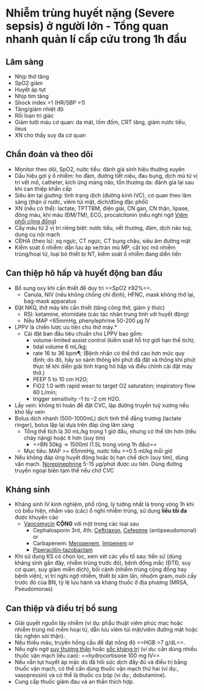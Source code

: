 #  Nhiễm trùng huyết nặng (Severe sepsis) ở người lớn - Tổng quan nhanh quản lí cấp cứu trong 1h đầu

## Lâm sàng
- Nhịp thở tăng
- SpO2 giảm
- Huyết áp tụt
- Nhịp tim tăng
- Shock index >1 (HR/SBP >1)
- Tăng/giảm nhiệt độ
- Rối loạn tri giác
- Giảm tưới máu cơ quan: da mát, lốm đốm, CRT tăng, giảm nước tiểu, ileus
- XN cho thấy suy đa cơ quan
## Chẩn đoán và theo dõi
- Monitor theo dõi, SpO2, nước tiểu: đánh giá sinh hiệu thường xuyên
- Dấu hiệu gợi ý ổ nhiễm: ho đàm, đường tiết niệu, đau bụng, dịch mủ từ vị trí vết mổ, catheter, kích ứng màng não, tổn thương da: đánh giá lại sau khi can thiệp khẩn cấp
- Siêu âm tại giường: tình trạng dịch (đường kính IVC), cơ quan theo lâm sàng (thận ứ nước, viêm túi mật, dịch/đông đặc phổi)
- XN (nếu có thể): lactate, TPTTBM, điện giải, CN gan, CN thận, lipase, đông máu, khí máu (ĐM/TM), ECG, procalcitonin (nếu nghi ngờ [Viêm phổi cộng đồng](Ti%E1%BA%BFp%20c%E1%BA%ADn%20ch%E1%BA%A9n%20%C4%91o%C3%A1n%20v%C3%A0%20x%E1%BB%AD%20tr%C3%AD%20vi%C3%AAm%20ph%E1%BB%95i.md))
- Cấy máu từ 2 vị trí riêng biệt: nước tiểu, vết thương, đàm, dịch não tuỷ, dụng cụ nội mạch
- CĐHA (theo ls): xq ngực, CT ngực, CT bụng chậu, siêu âm đường mật
- Kiểm soát ổ nhiễm: dẫn lưu áp xe/tràn mủ MP, cắt lọc mô nhiễm trùng/hoại tử, loại bỏ thiết bị NT, kiểm soát ổ nhiễm đang diễn tiến
## Can thiệp hô hấp và huyết động ban đầu
- Bổ sung oxy khi cần thiết để duy trì ==SpO2 ≥92%==.
	- Canula, NIV (nếu không chống chỉ định), HFNC, mask không thở lại, bag-mask apparatus
- Đặt NKQ, thở máy khi cần thiết (tăng công thở, giảm ý thức)
	- RSI: ketamine, etomidate (các tác nhân trung tính với huyết động)
	- Nếu MAP <65mmHg, phenylephrine 50-200 μg IV
- LPPV là chiến lược ưu tiên cho thở máy.*
	- Cài đặt ban đầu tiêu chuẩn cho LPPV bao gồm: 
		- volume-limited assist control (kiểm soát hỗ trợ giới hạn thể tích);
		- tidal volume 6 mL/kg;
		- rate 16 to 36 bpm¶; (Bệnh nhân có thể thở cao hơn mức quy định; do đó, hãy so sánh thông khí phút đã đặt và thông khí phút thực tế khi diễn giải tình trạng hô hấp và điều chỉnh cài đặt máy thở.)
		- PEEP 5 to 10 cm H2O;
		- FiO2 1.0 with rapid wean to target O2 saturation; inspiratory flow 60 L/min;
		- trigger sensitivity –1 to –2 cm H2O.
- Lấy vein: không trì hoãn để đặt CVC, lập đường truyền tuỷ xương nếu khó lấy vein
- Bolus dịch nhanh (500-1000mL) dịch tinh thể đẳng trương (lactate ringer), bolus lặp lại dựa trên đáp ứng lâm sàng
	- Tổng thể tích là 30 mL/kg trong 1 giờ đầu, nhưng có thể lớn hơn (tiểu chảy nặng) hoặc ít hơn (suy tim)
		- ==BN 50kg -> 1500ml (1.5L trong vòng 1h đầu)==
	- Mục tiêu: MAP >= 65mmHg, nước tiểu >=0.5 ml/kg mỗi giờ
- Nếu không đáp ứng huyết động hoặc bị hạn chế dịch (suy tim), dùng vận mạch. [Norepinephrine](./100%20Reference%20notes/Drug/Norepinephrine.md) 5-15 μg/phút được ưu tiên. Dùng đường truyền ngoại biên tạm thể nếu chờ CVC
## Kháng sinh
- Kháng sinh IV kinh nghiệm, phổ rộng, lý tưởng nhất là trong vòng 1h khi có biểu hiện, nhắm vào (các) ổ nghi nhiễm trùng, sử dụng **liều tối đa** được khuyến cáo
	- [Vancomycin](Vancomycin.md) **CỘNG** với một trong các loại sau
		- Cephalosporin 3rd, 4th: [Ceftriaxon](./100%20Reference%20notes/Ceftriaxon.md), [Cefepime](Cefepime.md) (antipseudomonal) or
		- Carbapenem: [Meropenem](Meronem.md), [Imipenem](Imipenem.md) or
		- [Piperacillin-tazobactam](Piperacillin-tazobactam.md)
- Khi sử dụng KS có chọn lọc, xem xét các yếu tố sau: tiền sử (dùng kháng sinh gần đây, nhiễm trùng trước đó), bệnh đồng mắc (ĐTĐ, suy cơ quan, suy giảm miễn dịch), bối cảnh (nhiễm trùng cộng đồng hay bệnh viện), vị trí nghi ngờ nhiễm, thiết bị xâm lấn, nhuộm gram, nuôi cấy trước đó của BN, tỷ lệ lưu hành và kháng thuốc ở địa phương (MRSA, Pseudomonas)

## Can thiệp và điều trị bổ sung
- Giải quyết nguồn lây nhiễm (ví dụ: phẫu thuật viêm phúc mạc hoặc nhiễm trùng mô mềm hoại tử, dẫn lưu viêm túi mật/viêm đường mật hoặc tắc nghẽn sỏi thận).
- Nếu thiếu máu, truyền hồng cầu để đạt nồng độ ==HGB >7 g/dL==.
- Nếu nghi ngờ [suy thượng thận](./100%20Reference%20notes/Suy%20th%C6%B0%E1%BB%A3ng%20th%E1%BA%ADn%20c%E1%BA%A5p%20-%20BS.%20Nh%C3%A2n.md) hoặc [sốc kháng trị](s%E1%BB%91c%20kh%C3%A1ng%20tr%E1%BB%8B.md) (ví dụ: cần dùng nhiều thuốc vận mạch liều cao): ==hydrocortisone 100 mg IV==
- Nếu vẫn tụt huyết áp mặc dù đã hồi sức dịch đầy đủ và điều trị bằng thuốc vận mạch, có thể cần dùng thuốc vận mạch thứ hai (ví dụ:, vasopressin) và có thể là thuốc co bóp (ví dụ:, dobutamine).
- Cung cấp thuốc giảm đau và an thần thích hợp.